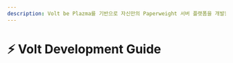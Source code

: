```yaml
---
description: Volt be Plazma를 기반으로 자신만의 Paperweight 서버 플랫폼을 개발할 수 있는 오픈 소스 템플릿입니다.
---
```


# ⚡ Volt Development Guide
